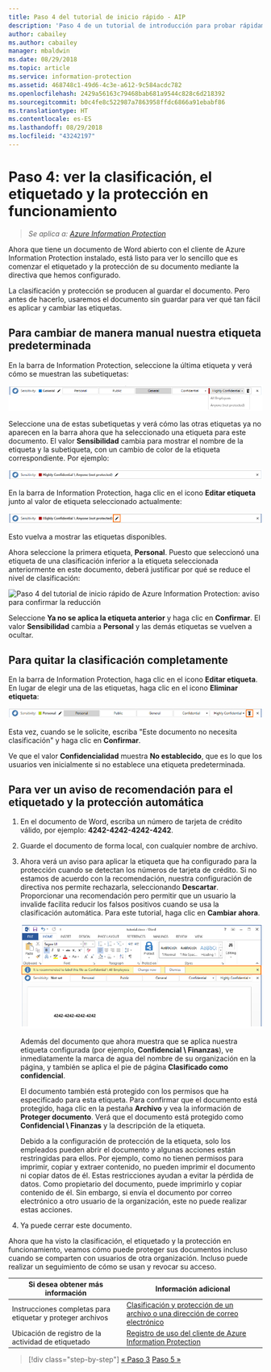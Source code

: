 ```yaml
---
title: Paso 4 del tutorial de inicio rápido - AIP
description: 'Paso 4 de un tutorial de introducción para probar rápidamente Azure Information Protection: consulte el etiquetado y la protección en acción.'
author: cabailey
ms.author: cabailey
manager: mbaldwin
ms.date: 08/29/2018
ms.topic: article
ms.service: information-protection
ms.assetid: 468748c1-49d6-4c3e-a612-9c584acdc782
ms.openlocfilehash: 2429a56163c79468bab681a9544c828c6d218392
ms.sourcegitcommit: b0c4fe8c522987a7863958ffdc6866a91ebabf86
ms.translationtype: HT
ms.contentlocale: es-ES
ms.lasthandoff: 08/29/2018
ms.locfileid: "43242197"
---
```

# <a name="step-4-see-classification-labeling-and-protection-in-action"></a>Paso 4: ver la clasificación, el etiquetado y la protección en funcionamiento 

>*Se aplica a: [Azure Information Protection](https://azure.microsoft.com/pricing/details/information-protection)*

Ahora que tiene un documento de Word abierto con el cliente de Azure Information Protection instalado, está listo para ver lo sencillo que es comenzar el etiquetado y la protección de su documento mediante la directiva que hemos configurado.

La clasificación y protección se producen al guardar el documento. Pero antes de hacerlo, usaremos el documento sin guardar para ver qué tan fácil es aplicar y cambiar las etiquetas.

## <a name="to-manually-change-our-default-label"></a>Para cambiar de manera manual nuestra etiqueta predeterminada

En la barra de Information Protection, seleccione la última etiqueta y verá cómo se muestran las subetiquetas:

![Paso 4 del tutorial de inicio rápido de Azure Information Protection: elección de una subetiqueta](./media/info-protect-sub-labelsv2.png)

Seleccione una de estas subetiquetas y verá cómo las otras etiquetas ya no aparecen en la barra ahora que ha seleccionado una etiqueta para este documento. El valor **Sensibilidad** cambia para mostrar el nombre de la etiqueta y la subetiqueta, con un cambio de color de la etiqueta correspondiente. Por ejemplo:

![Paso 4 del tutorial de inicio rápido de Azure Information Protection: subetiqueta seleccionada](./media/info-protect-sub-label-selectedv2.png)

En la barra de Information Protection, haga clic en el icono **Editar etiqueta** junto al valor de etiqueta seleccionado actualmente:

![Paso 4 del tutorial de inicio rápido de Azure Information Protection: icono Editar etiqueta](./media/info-protect-edit-label-selectedv2.png)

Esto vuelva a mostrar las etiquetas disponibles.

Ahora seleccione la primera etiqueta, **Personal**. Puesto que seleccionó una etiqueta de una clasificación inferior a la etiqueta seleccionada anteriormente en este documento, deberá justificar por qué se reduce el nivel de clasificación:

![Paso 4 del tutorial de inicio rápido de Azure Information Protection: aviso para confirmar la reducción](./media/info-protect-lower-justification.png)

Seleccione **Ya no se aplica la etiqueta anterior** y haga clic en **Confirmar**. El valor **Sensibilidad** cambia a **Personal** y las demás etiquetas se vuelven a ocultar.

## <a name="to-remove-the-classification-completely"></a>Para quitar la clasificación completamente

En la barra de Information Protection, haga clic en el icono **Editar etiqueta**. En lugar de elegir una de las etiquetas, haga clic en el icono **Eliminar etiqueta**:

![Paso 4 del tutorial de inicio rápido de Azure Information Protection: icono Eliminar](./media/delete-icon-from-personalv2.png)

Esta vez, cuando se le solicite, escriba "Este documento no necesita clasificación" y haga clic en **Confirmar**.  

Ve que el valor **Confidencialidad** muestra **No establecido**, que es lo que los usuarios ven inicialmente si no establece una etiqueta predeterminada.

## <a name="to-see-a-recommendation-prompt-for-labeling-and-automatic-protection"></a>Para ver un aviso de recomendación para el etiquetado y la protección automática

1. En el documento de Word, escriba un número de tarjeta de crédito válido, por ejemplo: **4242-4242-4242-4242**. 

2. Guarde el documento de forma local, con cualquier nombre de archivo. 

3. Ahora verá un aviso para aplicar la etiqueta que ha configurado para la protección cuando se detectan los números de tarjeta de crédito. Si no estamos de acuerdo con la recomendación, nuestra configuración de directiva nos permite rechazarla, seleccionando **Descartar**. Proporcionar una recomendación pero permitir que un usuario la invalide facilita reducir los falsos positivos cuando se usa la clasificación automática. Para este tutorial, haga clic en **Cambiar ahora**.

    ![Paso 4 del tutorial de inicio rápido de Azure Information Protection: recomendar aviso](./media/change-nowv2.png)

    Además del documento que ahora muestra que se aplica nuestra etiqueta configurada (por ejemplo, **Confidencial \ Finanzas**), ve inmediatamente la marca de agua del nombre de su organización en la página, y también se aplica el pie de página **Clasificado como confidencial**. 

    El documento también está protegido con los permisos que ha especificado para esta etiqueta. Para confirmar que el documento está protegido, haga clic en la pestaña **Archivo** y vea la información de **Proteger documento**. Verá que el documento está protegido como **Confidencial \ Finanzas** y la descripción de la etiqueta. 
    
    Debido a la configuración de protección de la etiqueta, solo los empleados pueden abrir el documento y algunas acciones están restringidas para ellos. Por ejemplo, como no tienen permisos para imprimir, copiar y extraer contenido, no pueden imprimir el documento ni copiar datos de él. Estas restricciones ayudan a evitar la pérdida de datos. Como propietario del documento, puede imprimirlo y copiar contenido de él. Sin embargo, si envía el documento por correo electrónico a otro usuario de la organización, este no puede realizar estas acciones.

4. Ya puede cerrar este documento.

Ahora que ha visto la clasificación, el etiquetado y la protección en funcionamiento, veamos cómo puede proteger sus documentos incluso cuando se comparten con usuarios de otra organización. Incluso puede realizar un seguimiento de cómo se usan y revocar su acceso.

|Si desea obtener más información|Información adicional|
|--------------------------------|--------------------------|
|Instrucciones completas para etiquetar y proteger archivos |[Clasificación y protección de un archivo o una dirección de correo electrónico](./rms-client/client-classify-protect.md)|
|Ubicación de registro de la actividad de etiquetado |[Registro de uso del cliente de Azure Information Protection](./rms-client/client-admin-guide-files-and-logging.md#usage-logging-for-the-azure-information-protection-client)|


>[!div class="step-by-step"]
[&#171; Paso 3](infoprotect-tutorial-step3.md)
[Paso 5 &#187;](infoprotect-tutorial-step5.md)
